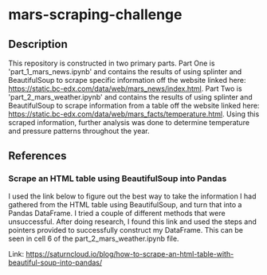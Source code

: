 # mars-scraping-challenge

## Description
This repository is constructed in two primary parts. Part One is 'part_1_mars_news.ipynb' and contains the results of using splinter and BeautifulSoup to scrape specific information off the website linked here: https://static.bc-edx.com/data/web/mars_news/index.html. Part Two is 'part_2_mars_weather.ipynb' and contains the results of using splinter and BeautifulSoup to scrape information from a table off the website linked here: https://static.bc-edx.com/data/web/mars_facts/temperature.html. Using this scraped information, further analysis was done to determine temperature and pressure patterns throughout the year.

## References
### Scrape an HTML table using BeautifulSoup into Pandas
I used the link below to figure out the best way to take the information I had gathered from the HTML table using BeautifulSoup, and turn that into a Pandas DataFrame. I tried a couple of different methods that were unsuccessful. After doing research, I found this link and used the steps and pointers provided to successfully construct my DataFrame. This can be seen in cell 6 of the part_2_mars_weather.ipynb file.

Link: https://saturncloud.io/blog/how-to-scrape-an-html-table-with-beautiful-soup-into-pandas/
